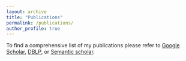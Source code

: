 ```yaml
---
layout: archive
title: "Publications"
permalink: /publications/
author_profile: true
---
```


To find a comprehensive list of my publications please refer to [Google Scholar](https://scholar.google.it/citations?user=ByiCCTgAAAAJ&hl=en&oi=ao), [DBLP](https://dblp.org/pid/236/6288.html), or [Semantic scholar](https://www.semanticscholar.org/author/Luca-Benedetto/73771574).

